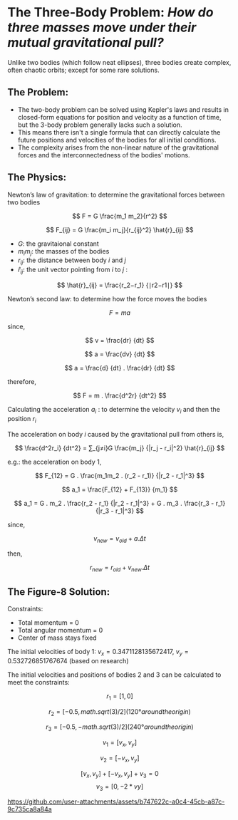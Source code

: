 # The Three-Body Problem: _How do three masses move under their mutual gravitational pull?_
Unlike two bodies (which follow neat ellipses), three bodies create complex, often chaotic orbits; except for some rare solutions.

## The Problem:
- The two-body problem can be solved using Kepler's laws and results in closed-form equations for position and velocity as a function of time, but the 3-body problem generally lacks such a solution.
- This means there isn't a single formula that can directly calculate the future positions and velocities of the bodies for all initial conditions.
- The complexity arises from the non-linear nature of the gravitational forces and the interconnectedness of the bodies' motions. 

## The Physics:

Newton’s law of gravitation: to determine the gravitational forces between two bodies

$$
F = G \frac{m_1 m_2}{r^2}
$$

$$
F_{ij} = G \frac{m_i m_j}{r_{ij}^2} \hat{r}_{ij}
$$

- $G$: the gravitaional constant
- $m_i m_j$: the masses of the bodies
- $r_{ij}$: the distance between body $i$ and $j$
- $\hat{r}_{ij}$: the unit vector pointing from $i$ to $j$ :

$$
\hat{r}_{ij} = \frac{r_2​−r_1​​} {∣r2​−r1​∣}
$$

Newton’s second law: to determine how the force moves the bodies

$$
F = ma
$$

since,

$$
v = \frac{dr} {dt}
$$

$$
a = \frac{dv} {dt}
$$

$$
a = \frac{d} {dt} . \frac{dr} {dt}
$$

therefore,

$$
F = m . \frac{d^2r} {dt^2} 
$$

Calculating the acceleration $a_i$ : to determine the velocity $v_i$ and then the position $r_i$

The acceleration on body $i$ caused by the gravitational pull from others is,

$$
\frac{d^2r_i} {dt^2} = ∑_{j≠i}G \frac{m_j} {|r_j - r_i|^2} \hat{r}_{ij}
$$

e.g.: the acceleration on body 1,

$$
F_{12} = G . \frac{m_1m_2 . (r_2 - r_1)} {|r_2 - r_1|^3}
$$

$$
a_1 = \frac{F_{12} + F_{13}} {m_1}
$$

$$
a_1 = G . m_2 . \frac{r_2 - r_1} {|r_2 - r_1|^3} + G . m_3 . \frac{r_3 - r_1} {|r_3 - r_1|^3}
$$

since,

$$
v_{new} = v_{old} + a . Δt
$$

then,

$$
r_{new} = r_{old} + v_{new} . Δt
$$

## The Figure-8 Solution:
Constraints:
- Total momentum = 0
- Total angular momentum = 0
- Center of mass stays fixed

The initial velocities of body 1: $v_x = 0.3471128135672417$, $v_y = 0.532726851767674$ (based on research)

The initial velocities and positions of bodies 2 and 3 can be calculated to meet the constraints:

$$
r_1 = [1, 0]
$$

$$
r_2 = [-0.5, math.sqrt(3)/2] (120° around the origin)
$$

$$
r_3 = [-0.5, -math.sqrt(3)/2] (240° around the origin)
$$

$$
v_1 = [v_x, v_y]
$$

$$
v_2 = [-v_x, v_y]
$$

$$
[v_x, v_y] + [-v_x, v_y] + v_3 = 0
$$
$$
v_3 = [0, -2 * vy]
$$


https://github.com/user-attachments/assets/b747622c-a0c4-45cb-a87c-9c735ca8a84a



